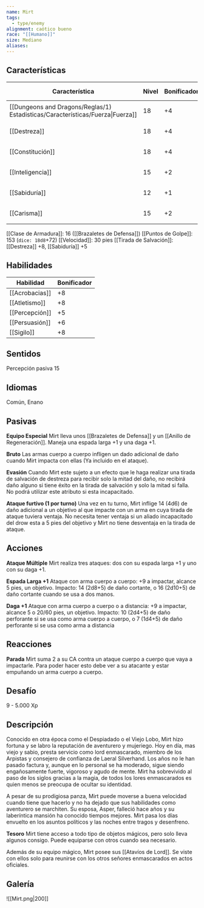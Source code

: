 ```yaml
---
name: Mirt
tags:
  - type/enemy
alignment: caótico bueno
race: "[[Humano]]"
size: Mediano
aliases:
---
```


## Características

| Característica                                                                 | Nivel | Bonificador | Lanzar dado      |
| ------------------------------------------------------------------------------ | ----- | ----------- | ---------------- |
| [[Dungeons and Dragons/Reglas/1) Estadisticas/Características/Fuerza\|Fuerza]] | 18    | +4          | `dice: 1d20 + 0` |
| [[Destreza]]                                                                   | 18    | +4          | `dice: 1d20 + 0` |
| [[Constitución]]                                                               | 18    | +4          | `dice: 1d20 + 0` |
| [[Inteligencia]]                                                               | 15    | +2          | `dice: 1d20 + 0` |
| [[Sabiduría]]                                                                  | 12    | +1          | `dice: 1d20 + 0` |
| [[Carisma]]                                                                    | 15    | +2          | `dice: 1d20 + 0` |

[[Clase de Armadura]]: 16 ([[Brazaletes de Defensa]])
[[Puntos de Golpe]]: 153 (`dice: 18d8`+72)
[[Velocidad]]: 30 pies
[[Tirada de Salvación]]: [[Destreza]] +8, [[Sabiduría]] +5

## Habilidades

| Habilidad      | Bonificador |
| -------------- | ----------- |
| [[Acrobacias]] | +8          |
| [[Atletismo]]  | +8          |
| [[Percepción]] | +5          |
| [[Persuasión]] | +6          |
| [[Sigilo]]     | +8          |

## Sentidos

Percepción pasiva 15

## Idiomas

Común, Enano

## Pasivas

**Equipo Especial**
Mirt lleva unos [[Brazaletes de Defensa]] y un [[Anillo de Regeneración]]. Maneja una espada larga +1 y una daga +1.

**Bruto**
Las armas cuerpo a cuerpo infligen un dado adicional de daño cuando Mirt impacta con ellas (Ya incluido en el ataque).

**Evasión**
Cuando Mirt este sujeto a un efecto que le haga realizar una tirada de salvación de destreza para recibir solo la mitad del daño, no recibirá daño alguno si tiene éxito en la tirada de salvación y solo la mitad si falla. No podrá utilizar este atributo si esta incapacitado.

**Ataque furtivo (1 por turno)**
Una vez en tu turno, Mirt inflige 14 (4d6) de daño adicional a un objetivo al que impacte con un arma en cuya tirada de ataque tuviera ventaja. No necesita tener ventaja si un aliado incapacitado del drow esta a 5 pies del objetivo y Mirt no tiene desventaja en la tirada de ataque.


## Acciones

**Ataque Múltiple**
Mirt realiza tres ataques: dos con su espada larga +1 y uno con su daga +1.

**Espada Larga +1**
Ataque con arma cuerpo a cuerpo: +9 a impactar, alcance 5 pies, un objetivo.
Impacto: 14 (2d8+5) de daño cortante, o 16 (2d10+5) de daño cortante cuando se usa a dos manos.

**Daga +1**
Ataque con arma cuerpo a cuerpo o a distancia: +9 a impactar, alcance 5 o 20/60 pies, un objetivo.
Impacto: 10 (2d4+5) de daño perforante si se usa como arma cuerpo a cuerpo, o 7 (1d4+5) de daño perforante si se usa como arma a distancia

## Reacciones

**Parada**
Mirt suma 2 a su CA contra un ataque cuerpo a cuerpo que vaya a impactarle. Para poder hacer esto debe ver a su atacante y estar empuñando un arma cuerpo a cuerpo.

## Desafío

9 - 5.000 Xp

## Descripción

Conocido en otra época como el Despiadado o el Viejo Lobo, Mirt hizo fortuna y se labro la reputación de aventurero y mujeriego. Hoy en día, mas viejo y sabio, presta servicio como lord enmascarado, miembro de los Arpistas y consejero de confianza de Laeral Silverhand. Los años no le han pasado factura y, aunque en lo personal se ha moderado, sigue siendo engañosamente fuerte, vigoroso y agudo de mente. Mirt ha sobrevivido al paso de los siglos gracias a la magia, de todos los lores enmascarados es quien menos se preocupa de ocultar su identidad.

A pesar de su prodigiosa panza, Mirt puede moverse a buena velocidad cuando tiene que hacerlo y no ha dejado que sus habilidades como aventurero se marchiten. Su esposa, Asper, falleció hace años y su laberíntica mansión ha conocido tiempos mejores. Mirt pasa los días envuelto en los asuntos políticos y las noches entre tragos y desenfreno.

**Tesoro**
Mirt tiene acceso a todo tipo de objetos mágicos, pero solo lleva algunos consigo. Puede equiparse con otros cuando sea necesario.

Además de su equipo mágico, Mirt posee sus [[Atavíos de Lord]]. Se viste con ellos solo para reunirse con los otros señores enmascarados en actos oficiales.

## Galería

![[Mirt.png|200]]